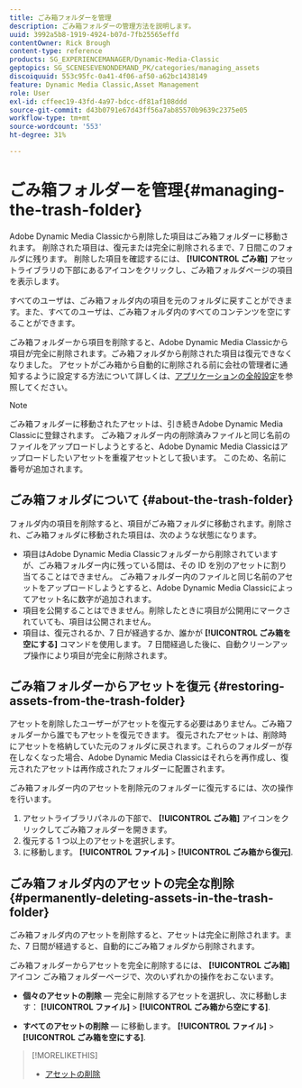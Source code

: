 ```yaml
---
title: ごみ箱フォルダーを管理
description: ごみ箱フォルダーの管理方法を説明します。
uuid: 3992a5b8-1919-4924-b07d-7fb25565effd
contentOwner: Rick Brough
content-type: reference
products: SG_EXPERIENCEMANAGER/Dynamic-Media-Classic
geptopics: SG_SCENESEVENONDEMAND_PK/categories/managing_assets
discoiquuid: 553c95fc-0a41-4f06-af50-a62bc1438149
feature: Dynamic Media Classic,Asset Management
role: User
exl-id: cffeec19-43fd-4a97-bdcc-df81af108ddd
source-git-commit: d43b0791e67d43ff56a7ab85570b9639c2375e05
workflow-type: tm+mt
source-wordcount: '553'
ht-degree: 31%

---
```


# ごみ箱フォルダーを管理{#managing-the-trash-folder}

Adobe Dynamic Media Classicから削除した項目はごみ箱フォルダーに移動されます。 削除された項目は、復元または完全に削除されるまで、7 日間このフォルダに残ります。 削除した項目を確認するには、 **[!UICONTROL ごみ箱]** アセットライブラリの下部にあるアイコンをクリックし、ごみ箱フォルダページの項目を表示します。

すべてのユーザは、ごみ箱フォルダ内の項目を元のフォルダに戻すことができます。また、すべてのユーザは、ごみ箱フォルダ内のすべてのコンテンツを空にすることができます。

ごみ箱フォルダーから項目を削除すると、Adobe Dynamic Media Classicから項目が完全に削除されます。ごみ箱フォルダから削除された項目は復元できなくなりました。 アセットがごみ箱から自動的に削除される前に会社の管理者に通知するように設定する方法について詳しくは、[アプリケーションの全般設定](application-setup.md#general_settings)を参照してください。

>[!NOTE]
>
>ごみ箱フォルダーに移動されたアセットは、引き続きAdobe Dynamic Media Classicに登録されます。 ごみ箱フォルダー内の削除済みファイルと同じ名前のファイルをアップロードしようとすると、Adobe Dynamic Media Classicはアップロードしたいアセットを重複アセットとして扱います。 このため、名前に番号が追加されます。

## ごみ箱フォルダについて {#about-the-trash-folder}

フォルダ内の項目を削除すると、項目がごみ箱フォルダに移動されます。削除され、ごみ箱フォルダに移動された項目は、次のような状態になります。

* 項目はAdobe Dynamic Media Classicフォルダーから削除されていますが、ごみ箱フォルダー内に残っている間は、その ID を別のアセットに割り当てることはできません。 ごみ箱フォルダー内のファイルと同じ名前のアセットをアップロードしようとすると、Adobe Dynamic Media Classicによってアセット名に数字が追加されます。
* 項目を公開することはできません。削除したときに項目が公開用にマークされていても、項目は公開されません。
* 項目は、復元されるか、7 日が経過するか、誰かが **[!UICONTROL ごみ箱を空にする]** コマンドを使用します。 7 日間経過した後に、自動クリーンアップ操作により項目が完全に削除されます。

## ごみ箱フォルダーからアセットを復元 {#restoring-assets-from-the-trash-folder}

アセットを削除したユーザーがアセットを復元する必要はありません。ごみ箱フォルダーから誰でもアセットを復元できます。 復元されたアセットは、削除時にアセットを格納していた元のフォルダに戻されます。これらのフォルダーが存在しなくなった場合、Adobe Dynamic Media Classicはそれらを再作成し、復元されたアセットは再作成されたフォルダーに配置されます。

ごみ箱フォルダー内のアセットを削除元のフォルダーに復元するには、次の操作を行います。

1. アセットライブラリパネルの下部で、 **[!UICONTROL ごみ箱]** アイコンをクリックしてごみ箱フォルダーを開きます。
1. 復元する 1 つ以上のアセットを選択します。
1. に移動します。 **[!UICONTROL ファイル]** > **[!UICONTROL ごみ箱から復元]**.

## ごみ箱フォルダ内のアセットの完全な削除 {#permanently-deleting-assets-in-the-trash-folder}

ごみ箱フォルダ内のアセットを削除すると、アセットは完全に削除されます。また、7 日間が経過すると、自動的にごみ箱フォルダから削除されます。

ごみ箱フォルダーからアセットを完全に削除するには、 **[!UICONTROL ごみ箱]** アイコン ごみ箱フォルダーページで、次のいずれかの操作をおこないます。

* **個々のアセットの削除**  — 完全に削除するアセットを選択し、次に移動します： **[!UICONTROL ファイル]** > **[!UICONTROL ごみ箱から空にする]**.

* **すべてのアセットの削除**  — に移動します。 **[!UICONTROL ファイル]** > **[!UICONTROL ごみ箱を空にする]**.

>[!MORELIKETHIS]
>
>* [アセットの削除](moving-renaming-deleting-assets.md#delete_assets)

